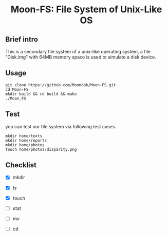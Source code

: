 # <center>  Moon-FS: File System of Unix-Like OS
## Brief intro
This is a secondary file system of a unix-like operating system, a file "Disk.img" with 64MB memory space is used to simulate a disk device.
## Usage

```
git clone https://github.com/Moondok/Moon-FS.git
cd Moon-FS
mkdir build && cd build && make
./Moon_FS
```

## Test
you can test our file system via following test cases.
```
mkdir home/texts
mkdir home/reports
mkdir home/photos
touch home/photos/disparity.png
```

## Checklist
- [x] mkdir
- [x] ls
- [x] touch
- [ ] stat
- [ ] mv
- [ ] cd



